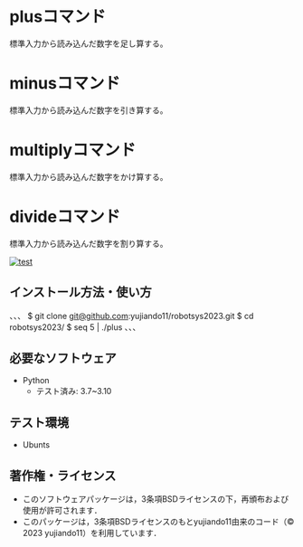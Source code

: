 # plusコマンド      
標準入力から読み込んだ数字を足し算する。
# minusコマンド     
標準入力から読み込んだ数字を引き算する。
# multiplyコマンド　
標準入力から読み込んだ数字をかけ算する。
# divideコマンド　　
標準入力から読み込んだ数字を割り算する。

[![test](https://github.com/yujiando11/robotsys2023/actions/workflows/test.yml/badge.svg)](https://github.com/yujiando11/robotsys2023/actions/workflows/test.yml)

## インストール方法・使い方
、、、
$ git clone git@github.com:yujiando11/robotsys2023.git
$ cd robotsys2023/
$ seq 5 | ./plus
、、、

## 必要なソフトウェア
* Python
  * テスト済み: 3.7~3.10

## テスト環境
* Ubunts


## 著作権・ライセンス

* このソフトウェアパッケージは，3条項BSDライセンスの下，再頒布および使用が許可されます．
* このパッケージは，3条項BSDライセンスのもとyujiando11由来のコード（© 2023 yujiando11）を利用しています．
